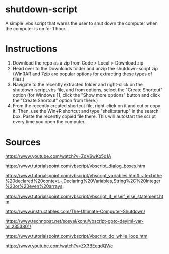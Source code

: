 # shutdown-script
A simple .vbs script that warns the user to shut down the computer when the computer is on for 1 hour.
# Instructions
1. Download the repo as a zip from Code > Local > Download zip
2. Head over to the Downloads folder and unzip the shutdown-script.zip (WinRAR and 7zip are popular options for extracting these types of files.)
3. Navigate to the recently extracted folder and right-click on the shutdown-script.vbs file, and from options, select the "Create Shortcut" option (for Windows 11, click the "Show more options" button and click the "Create Shortcut" option from there.)
4. From the recently created shortcut file, right-click on it and cut or copy it. Then, use the Win+R shortcut and type "shell:startup" in the search box. Paste the recently copied file there. This will autostart the script every time you open the computer.
# Sources
https://www.youtube.com/watch?v=ZdV6wKo5o1A

https://www.tutorialspoint.com/vbscript/vbscript_dialog_boxes.htm

https://www.tutorialspoint.com/vbscript/vbscript_variables.htm#:~:text=the%20declared%20context.-,Declaring%20Variables,String%2C%20Integer%20or%20even%20arrays.

https://www.tutorialspoint.com/vbscript/vbscript_if_elseif_else_statement.htm

https://www.instructables.com/The-Ultimate-Computer-Shutdown/

https://www.technopat.net/sosyal/konu/vbscript-goto-deyimi-var-mi.2353801/

https://www.tutorialspoint.com/vbscript/vbscript_do_while_loop.htm

https://www.youtube.com/watch?v=ZX3BEeqdQWc
